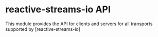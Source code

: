 # reactive-streams-io API

This module provides the API for clients and servers for all transports supported by [reactive-streams-io]